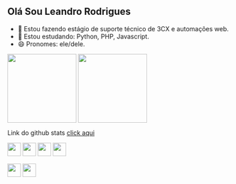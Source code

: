 ## Olá Sou Leandro Rodrigues

- 🔭 Estou fazendo estágio de suporte técnico de 3CX e automações web. 
- 🌱 Estou estudando: Python, PHP, Javascript.
- 😄 Pronomes: ele/dele.
<div>
  <picture>
  <source 
    srcset="https://github-readme-stats.vercel.app/api?username=LeandroRodrigues-Dev&show_icons=true&theme=dracula&locale=PT-br&count_private=true"
    media="(prefers-color-scheme: dark)"
  />
  <source
    srcset="https://github-readme-stats.vercel.app/api?username=LeandroRodrigues-Dev&show_icons=true"
    media="(prefers-color-scheme: light), (prefers-color-scheme: no-preference)"
  />
  <source
    srcset="https://github-readme-stats.vercel.app/api?username=LeandroRodrigues-Dev&show_icons=true"
    media="(prefers-color-scheme: light), (prefers-color-scheme: no-preference)"
  />
  <img height = "155vh" align="center" src="https://github-readme-stats.vercel.app/api?username=LeandroRodrigues-Dev&show_icons=true" />
  </picture>

  <picture>
  <source 
    srcset="https://github-readme-stats.vercel.app/api/top-langs/?username=LeandroRodrigues-Dev&hide_progress=true&show_icons=true&theme=dracula&locale=PT-br&count_private=true"
    media="(prefers-color-scheme: dark)"
  />
  <source
    srcset="https://github-readme-stats.vercel.app/api?username=LeandroRodrigues-Dev&show_icons=true"
    media="(prefers-color-scheme: light), (prefers-color-scheme: no-preference)"
  />
  <source
    srcset="https://github-readme-stats.vercel.app/api?username=LeandroRodrigues-Dev&show_icons=true"
    media="(prefers-color-scheme: light), (prefers-color-scheme: no-preference)"
  />
  <img height = "155vh" align="center" src="https://github-readme-stats.vercel.app/api?username=LeandroRodrigues-Dev&show_icons=true" />
  </picture>
</div>

Link do github stats <a href="https://github.com/anuraghazra/github-readme-stats/blob/master/readme.md#deploy-on-your-own-vercel-instance">click aqui</a>

<div style="display: inline_block">
  <img align="center" height = "30vh" src="https://cdn.jsdelivr.net/gh/devicons/devicon/icons/php/php-original.svg"/>
  <img align="center" height = "30vh" src="https://cdn.jsdelivr.net/gh/devicons/devicon/icons/html5/html5-original.svg"/>
  <img align="center" height = "30vh" src="https://cdn.jsdelivr.net/gh/devicons/devicon/icons/javascript/javascript-original.svg"/>
  <img align="center" height = "30vh" src="https://cdn.jsdelivr.net/gh/devicons/devicon/icons/python/python-original.svg"/>
</div>
<br>
<div>
  <a href="mailto:leandrorodrigues131531@gmail.com" target="_blank"><img align="center" height = "30vh" src="https://img.shields.io/badge/Gmail-D14836?style=for-the-badge&logo=gmail&logoColor=white" target="_blank"/></a>
  <a href="https://www.linkedin.com/in/leandrodrigues1604/" target="_blank"><img align="center" height = "30vh" src="https://img.shields.io/badge/LinkedIn-0077B5?style=for-the-badge&logo=linkedin&logoColor=white" target="_blank"/></a>
</div>
